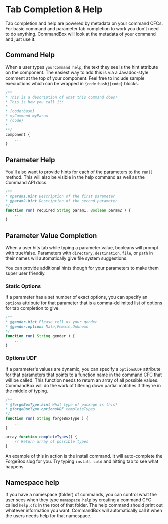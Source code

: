 # Tab Completion & Help

Tab completion and help are powered by metadata on your command CFCs.  For basic command and parameter tab completion to work you don't need to do anything.  CommandBox will look at the metadata of your command and just use it.

## Command Help

When a user types `yourCommand help`, the text they see is the hint attribute on the component.  The easiest way to add this is via a Javadoc-style comment at the top of your component.  Feel free to include sample execuctions which can be wrapped in `{code:bash}{code}` blocks.  

```javascript
/**
* This is a description of what this command does!
* This is how you call it:
*
* {code:bash}
* myCommand myParam
* {code} 
* 
**/
component {
    ...
}
``` 
## Parameter Help

You'll also want to provide hints for each of the parameters to the `run()` method.  This will also be visible in the help command as well as the Command API docs.

```javascript
/**
* @param1.hint Description of the first parameter
* @param2.hint Description of the second parameter
*/
function run( required String param1, Boolean param2 ) {
    ...
}
```

## Parameter Value Completion

When a user hits tab while typing a parameter value, booleans will prompt with true/false.  Parameters with `directory`, `destination`, `file`, or `path` in their names will automatically give file system suggestions.

You can provide additional hints though for your parameters to make them super user friendly.

### Static Options

If a parameter has a set number of exact options, you can specify an `options` attribute for that parameter that is a comma-delimited list of options for tab completion to give.

```javascript
/**
* @gender.hint Please tell us your gender
* @gender.options Male,Female,Unknown
*/
function run( String gender ) {
    ...
}
```

### Options UDF

If a parameter's values are dynamic, you can specify a `optionsUDF` attribute for that parameters that points to a function name in the command CFC that will be called.  This function needs to return an array of all possible values.  CommandBox will do the work of filtering down partial matches if they're in the middle of typing.


```javascript
/**
* @forgeBoxType.hint What type of package is this?
* @forgeBoxType.optionsUDF completeTypes
*/
function run( String forgeBoxType ) {
    ...
}

array function completeTypes() {
    // Return array of possible types
}
```

An example of this in action is the install command.  It will auto-complete the ForgeBox slug for you.  Try typing `install cold` and hitting tab to see what happens.

## Namespace help

If you have a namespace (folder) of commands, you can control what the user sees when they type `namespace help` by creating a command CFC called `help.cfc` in the root of that folder.  The help command should print out whatever information you want.  CommandBox will automatically call it when the users needs help for that namespace.








